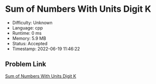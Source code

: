 # Sum of Numbers With Units Digit K

- Difficulty: Unknown
- Language: cpp
- Runtime: 0 ms
- Memory: 5.9 MB
- Status: Accepted
- Timestamp: 2022-06-19 11:46:22

## Problem Link
[Sum of Numbers With Units Digit K](https://leetcode.com/problems/sum-of-numbers-with-units-digit-k)

